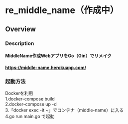 # re_middle_name（作成中）

## Overview

### Description  
  
#### MiddleName作成WebアプリをGo（Gin）でリメイク
#### https://middle-name.herokuapp.com/

### 起動方法
Dockerを利用  
1.docker-compose build  
2.docker-compose up -d  
3.「docker exec -it ~」でコンテナ（middle-name）に入る  
4.go run main.go で起動
